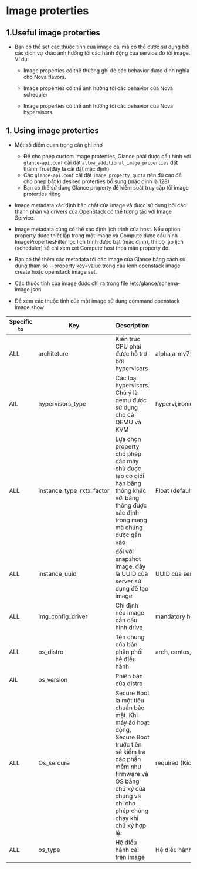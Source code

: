 # Image proterties # 
## 1.Useful image proterties ## 
- Bạn có thể set các thuộc tính của image cái mà có thể được sử dụng bởi các dịch vụ khác ảnh hưởng tới các hành động của service đó tới image. Ví dụ:

  - Image properties có thể thường ghi đè các behavior được định nghĩa cho Nova flavors.

  - Image properties có thể ảnh hưởng tới các behavior của Nova scheduler

  - Image properties có thể ảnh hưởng tới các behavior của Nova hypervisors.
## 1. Using image proterties ## 
- Một số điểm quan trọng cần ghi nhớ 
  - Để cho phép custom image proterties, Glance phải được cấu hình với `glance-api.conf` cài đặt `allow_additional_image_properties` đặt thành True(đây là cài đặt mặc định) 
  - Các `glance-api.conf` cài đặt `image_property_quota` nên đủ cao để cho phép bất kì desired proterties bổ sung (mặc định là 128) 
  - Bạn có thể sử dụng Glance property để kiểm soát truy cập tới image proterties riêng
- Image metadata xác định bản chất của image và được sử dụng bởi các thành phần và drivers của OpenStack có thể tương tác với Image Service.

- Image metadata cũng có thể xác định lịch trình của host. Nếu option property được thiết lập trong một image và Compute được cấu hình ImagePropertiesFilter lọc lịch trình được bật (mặc định), thì bộ lập lịch (scheduler) sẽ chỉ xem xét Compute host thoả mãn property đó.

- Bạn có thể thêm các metadata tới các image của Glance bằng cách sử dụng tham số --property key=value trong câu lệnh openstack image create hoặc openstack image set.

- Các thuộc tính của image được chỉ ra trong file /etc/glance/schema-image.json

- Để xem các thuộc tính của một image sử dụng command openstack image show

|Specific to|    Key   |      Description     |      Supported values        |
|-----------|----------|----------------------|------------------------------|
|  ALL      | architeture| Kiến trúc CPU phải được hỗ trợ bởi hypervisors| alpha,armv71,cris,i686,ia64,lm32,m68k,microblaze,microblazeel,mips,mipsel,mips64,mips64el,openrisc,parisc,parisc64,ppc,ppc64,ppcemb,s390,s390x,sh4,sh4eb,sparc,sparc64,unicore32,x86_64,xtensa,xtensaeb|
|  AlL      | hypervisors_type| Các loại hypervisors. Chú ý là qemu được sử dụng cho cả QEMU và KVM| hypervi,ironic,lxc,qemu,uml,vmware hoặc xen| 
| ALL       | instance_type_rxtx_factor| Lựa chọn property cho phép các máy chủ được tạo có giới hạn băng thông khác với băng thông được xác định trong mạng mà chúng được gắn vào| Float (default value là 1.0)| 
| ALL       | instance_uuid| đối với snapshot image, đây là UUID của server sử dụng để tạo image| UUID của server hợp lệ| 
| ALL       | img_config_driver| Chỉ định nếu image cần cấu hình drive| mandatory hoặc optional (mặc định không sử dụng)|
| ALL       | os_distro | Tên chung của bản phân phối hệ điều hành | arch, centos, debian, fedora, freebsd, gentoo, mandrake, mandriva, mes, msdos, netbsd, netware, openbsd, opensolaris, opensuse, rhel, sled, ubuntu, windows|
| AlL       | os_version	| Phiên bản của distro  | |
| ALL       | Os_sercure    | Secure Boot là một tiêu chuẩn bảo mật. Khi máy ảo hoạt động, Secure Boot trước tiên sẽ kiểm tra các phần mềm như firmware và OS bằng chữ ký của chúng và chỉ cho phép chúng chạy khi chữ ký hợp lệ.| required (Kích hoạt tính năng Secure Boot), disabled hoặc optional (Vô hiệu hoá tính năng Secure Boot - Mặc định )|
| ALL       | os_type	   | Hệ điều hành cài trên image | Hệ điều hành cài trên image| 

